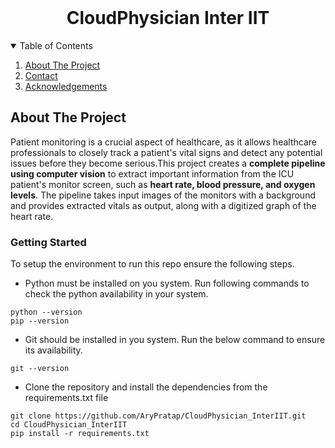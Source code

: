 
<!-- PROJECT LOGO -->
<br />
<p align="center">
  <h1 align="center"> CloudPhysician Inter IIT</h1>

  <p align="center">
  </p>
</p>



<!-- TABLE OF CONTENTS -->
<details open="open">
  <summary>Table of Contents</summary>
  <ol>
     <li><a href="#about-the-project">About The Project</a>
     <li><a href="#contact">Contact</a></li>
     <li><a href="#acknowledgements">Acknowledgements</a></li>
  </ol>
</details>



<!-- ABOUT THE PROJECT -->
## About The Project

Patient monitoring is a crucial aspect of healthcare, as it allows healthcare professionals to closely track a patient's vital signs and detect any potential issues before they become serious.This project creates a <b>complete pipeline using computer vision</b> to extract important information from the ICU patient's monitor screen, such as <b>heart rate, blood pressure, and oxygen levels</b>. The pipeline takes input images of the monitors with a background and provides extracted vitals as output, along with a digitized graph of the heart rate.

### Getting Started 
To setup the environment to run this repo ensure the following steps.
- Python must be installed on you system. Run following commands to check the python availability in your system. 
```
python --version
pip --version
```
- Git should be installed in you system. Run the below command to ensure its availability.
  
```
git --version
```
- Clone the repository and install the dependencies from the requirements.txt file
```
git clone https://github.com/AryPratap/CloudPhysician_InterIIT.git
cd CloudPhysician_InterIIT
pip install -r requirements.txt
```


